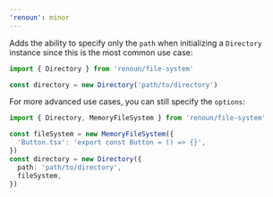 ```yaml
---
'renoun': minor
---
```


Adds the ability to specify only the `path` when initializing a `Directory` instance since this is the most common use case:

```ts
import { Directory } from 'renoun/file-system'

const directory = new Directory('path/to/directory')
```

For more advanced use cases, you can still specify the `options`:

```ts
import { Directory, MemoryFileSystem } from 'renoun/file-system'

const fileSystem = new MemoryFileSystem({
  'Button.tsx': 'export const Button = () => {}',
})
const directory = new Directory({
  path: 'path/to/directory',
  fileSystem,
})
```
